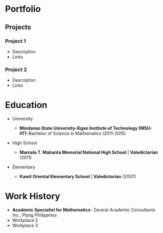 # Portfolio

## Projects
### Project 1
  - Description
  - Links


### Project 2
  - Description
  - Links

# Education
- University
  * **Mindanao State University-Iligan Institute of Technology (MSU-IIT)**-Bachelor of Science in Mathematics (2011-2015)
    
- High School
  * **Marcela T. Mabanta Memorial National High School** | **Valedictorian** (2011)
- Elementary
  * **Kawit Oriental Elementary School**  | **Valedictorian** (2007)

# Work History
- **Academic Specialist for Mathematics**- Zeveral Academic Consultants Inc., _Pasig Philippines_
- Workplace 2
- Workplace 3
  
